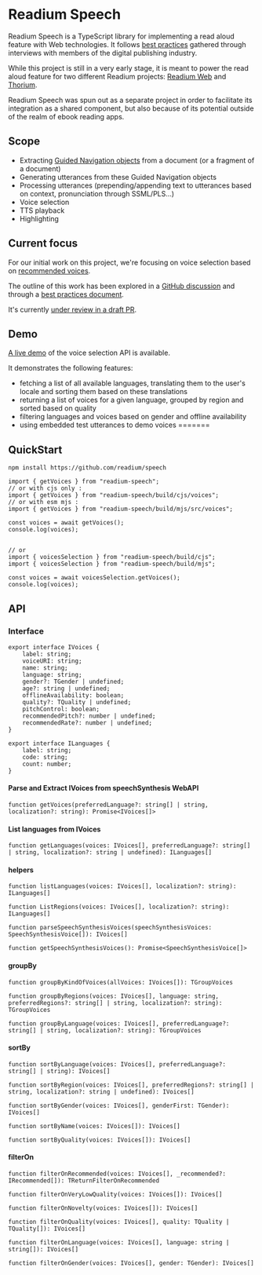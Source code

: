 # Readium Speech

Readium Speech is a TypeScript library for implementing a read aloud feature with Web technologies. It follows [best practices](https://github.com/HadrienGardeur/read-aloud-best-practices) gathered through interviews with members of the digital publishing industry.

While this project is still in a very early stage, it is meant to power the read aloud feature for two different Readium projects: [Readium Web](https://readium.org/guided-navigation) and [Thorium](https://thorium.edrlab.org/).

Readium Speech was spun out as a separate project in order to facilitate its integration as a shared component, but also because of its potential outside of the realm of ebook reading apps.

## Scope

* Extracting [Guided Navigation objects](https://readium.org/guided-navigation) from a document (or a fragment of a document)
* Generating utterances from these Guided Navigation objects
* Processing utterances (prepending/appending text to utterances based on context, pronunciation through SSML/PLS…)
* Voice selection
* TTS playback
* Highlighting

## Current focus

For our initial work on this project, we're focusing on voice selection based on [recommended voices](https://github.com/HadrienGardeur/web-speech-recommended-voices).

The outline of this work has been explored in a [GitHub discussion](https://github.com/HadrienGardeur/web-speech-recommended-voices/discussions/9) and through a [best practices document](https://github.com/HadrienGardeur/read-aloud-best-practices/blob/main/voice-selection.md).


It's currently [under review in a draft PR](https://github.com/readium/speech/pull/7).

## Demo

[A live demo](https://panac.github.io/readium-speech/demo/) of the voice selection API is available.

It demonstrates the following features:

- fetching a list of all available languages, translating them to the user's locale and sorting them based on these translations
- returning a list of voices for a given language, grouped by region and sorted based on quality
- filtering languages and voices based on gender and offline availability
- using embedded test utterances to demo voices
=======

## QuickStart

`npm install https://github.com/readium/speech`

```
import { getVoices } from "readium-speech";
// or with cjs only : 
import { getVoices } from "readium-speech/build/cjs/voices";
// or with esm mjs :
import { getVoices } from "readium-speech/build/mjs/src/voices";

const voices = await getVoices();
console.log(voices);


// or 
import { voicesSelection } from "readium-speech/build/cjs";
import { voicesSelection } from "readium-speech/build/mjs";

const voices = await voicesSelection.getVoices();
console.log(voices);

```

## API

### Interface 

```
export interface IVoices {
    label: string;
    voiceURI: string;
    name: string;
    language: string;
    gender?: TGender | undefined;
    age?: string | undefined;
    offlineAvailability: boolean;
    quality?: TQuality | undefined;
    pitchControl: boolean;
    recommendedPitch?: number | undefined;
    recommendedRate?: number | undefined;
}

export interface ILanguages {
    label: string;
    code: string;
    count: number;
}
```


#### Parse and Extract IVoices from speechSynthesis WebAPI
```
function getVoices(preferredLanguage?: string[] | string, localization?: string): Promise<IVoices[]>
```

#### List languages from IVoices
```
function getLanguages(voices: IVoices[], preferredLanguage?: string[] | string, localization?: string | undefined): ILanguages[]
```

#### helpers

```
function listLanguages(voices: IVoices[], localization?: string): ILanguages[]

function ListRegions(voices: IVoices[], localization?: string): ILanguages[]

function parseSpeechSynthesisVoices(speechSynthesisVoices: SpeechSynthesisVoice[]): IVoices[]

function getSpeechSynthesisVoices(): Promise<SpeechSynthesisVoice[]>
```

#### groupBy

```
function groupByKindOfVoices(allVoices: IVoices[]): TGroupVoices

function groupByRegions(voices: IVoices[], language: string, preferredRegions?: string[] | string, localization?: string): TGroupVoices

function groupByLanguage(voices: IVoices[], preferredLanguage?: string[] | string, localization?: string): TGroupVoices
```

#### sortBy

```
function sortByLanguage(voices: IVoices[], preferredLanguage?: string[] | string): IVoices[]

function sortByRegion(voices: IVoices[], preferredRegions?: string[] | string, localization?: string | undefined): IVoices[]

function sortByGender(voices: IVoices[], genderFirst: TGender): IVoices[]

function sortByName(voices: IVoices[]): IVoices[]

function sortByQuality(voices: IVoices[]): IVoices[]
```

#### filterOn

```
function filterOnRecommended(voices: IVoices[], _recommended?: IRecommended[]): TReturnFilterOnRecommended

function filterOnVeryLowQuality(voices: IVoices[]): IVoices[]

function filterOnNovelty(voices: IVoices[]): IVoices[]

function filterOnQuality(voices: IVoices[], quality: TQuality | TQuality[]): IVoices[]

function filterOnLanguage(voices: IVoices[], language: string | string[]): IVoices[]

function filterOnGender(voices: IVoices[], gender: TGender): IVoices[]
```
